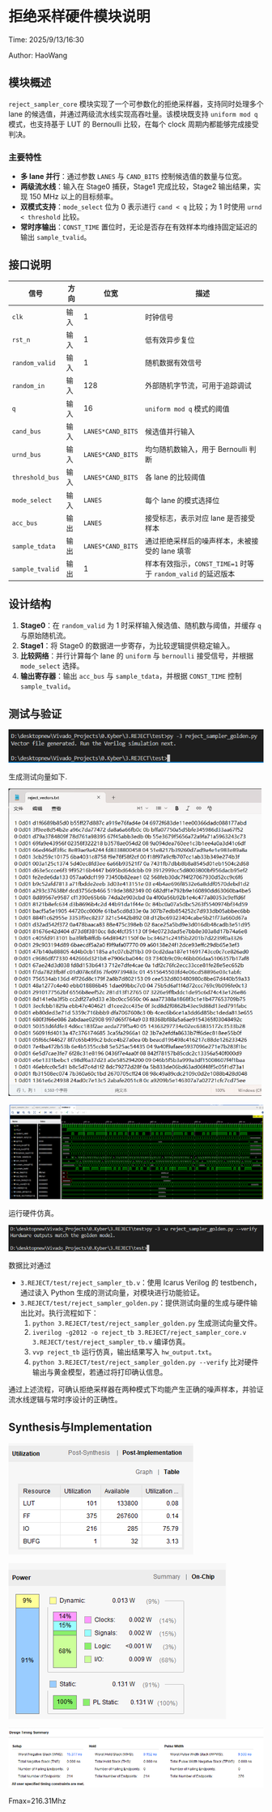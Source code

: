 # 拒绝采样硬件模块说明

Time: 2025/9/13/16:30

Author: HaoWang

## 模块概述

`reject_sampler_core` 模块实现了一个可参数化的拒绝采样器，支持同时处理多个 lane 的候选值，并通过两级流水线实现高吞吐量。该模块既支持 `uniform mod q` 模式，也支持基于 LUT 的 Bernoulli 比较，在每个 clock 周期内都能够完成接受判决。

### 主要特性

- **多 lane 并行**：通过参数 `LANES` 与 `CAND_BITS` 控制候选值的数量与位宽。
- **两级流水线**：输入在 Stage0 捕获，Stage1 完成比较，Stage2 输出结果，实现 150 MHz 以上的目标频率。
- **双模式支持**：`mode_select` 位为 0 表示进行 `cand < q` 比较；为 1 时使用 `urnd < threshold` 比较。
- **常时序输出**：`CONST_TIME` 置位时，无论是否存在有效样本均维持固定延迟的输出 `sample_tvalid`。

## 接口说明

| 信号 | 方向 | 位宽 | 描述 |
| --- | --- | --- | --- |
| `clk` | 输入 | 1 | 时钟信号 |
| `rst_n` | 输入 | 1 | 低有效异步复位 |
| `random_valid` | 输入 | 1 | 随机数据有效信号 |
| `random_in` | 输入 | 128 | 外部随机字节流，可用于追踪调试 |
| `q` | 输入 | 16 | `uniform mod q` 模式的阈值 |
| `cand_bus` | 输入 | `LANES*CAND_BITS` | 候选值并行输入 |
| `urnd_bus` | 输入 | `LANES*CAND_BITS` | 均匀随机数输入，用于 Bernoulli 判断 |
| `threshold_bus` | 输入 | `LANES*CAND_BITS` | 各 lane 的比较阈值 |
| `mode_select` | 输入 | `LANES` | 每个 lane 的模式选择位 |
| `acc_bus` | 输出 | `LANES` | 接受标志，表示对应 lane 是否接受样本 |
| `sample_tdata` | 输出 | `LANES*CAND_BITS` | 通过拒绝采样后的噪声样本，未被接受的 lane 填零 |
| `sample_tvalid` | 输出 | 1 | 样本有效指示，`CONST_TIME=1` 时等于 `random_valid` 的延迟版本 |

## 设计结构

1. **Stage0**：在 `random_valid` 为 1 时采样输入候选值、随机数与阈值，并缓存 `q` 与原始随机流。
2. **Stage1**：将 Stage0 的数据进一步寄存，为比较逻辑提供稳定输入。
3. **比较网络**：并行计算每个 lane 的 `uniform` 与 `bernoulli` 接受信号，并根据 `mode_select` 选择。
4. **输出寄存器**：输出 `acc_bus` 与 `sample_tdata`，并根据 `CONST_TIME` 控制 `sample_tvalid`。

## 测试与验证

![image-20250918163512683](markdown-img/代码说明.assets/image-20250918163512683.png)

生成测试向量如下.

<img src="markdown-img/代码说明.assets/image-20250918163602348.png" alt="image-20250918163602348" style="zoom:67%;" />

![image-20250918163622359](markdown-img/代码说明.assets/image-20250918163622359.png)

运行硬件仿真。

![image-20250918163656888](markdown-img/代码说明.assets/image-20250918163656888.png)

数据比对通过

- `3.REJECT/test/reject_sampler_tb.v`：使用 Icarus Verilog 的 testbench，通过读入 Python 生成的测试向量，对模块进行功能验证。
- `3.REJECT/test/reject_sampler_golden.py`：提供测试向量的生成与硬件输出比对。执行流程如下：
  1. `python 3.REJECT/test/reject_sampler_golden.py` 生成测试向量文件。
  2. `iverilog -g2012 -o reject_tb 3.REJECT/reject_sampler_core.v 3.REJECT/test/reject_sampler_tb.v` 编译仿真。
  3. `vvp reject_tb` 运行仿真，输出结果写入 `hw_output.txt`。
  4. `python 3.REJECT/test/reject_sampler_golden.py --verify` 比对硬件输出与黄金模型，若通过将打印确认信息。

通过上述流程，可确认拒绝采样器在两种模式下均能产生正确的噪声样本，并验证流水线逻辑与常时序设计的正确性。

## Synthesis与Implementation

![image-20250918163348971](markdown-img/代码说明.assets/image-20250918163348971.png)



![image-20250918163358449](markdown-img/代码说明.assets/image-20250918163358449.png)

![image-20250918163405666](markdown-img/代码说明.assets/image-20250918163405666.png)

Fmax=216.31Mhz

